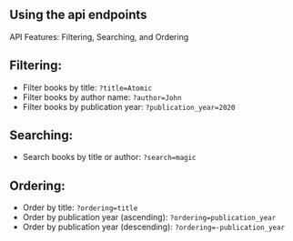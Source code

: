 ## Using the api endpoints
API Features: Filtering, Searching, and Ordering

## Filtering:
- Filter books by title: `?title=Atomic`
- Filter books by author name: `?author=John`
- Filter books by publication year: `?publication_year=2020`

## Searching:
- Search books by title or author: `?search=magic`

## Ordering:
- Order by title: `?ordering=title`
- Order by publication year (ascending): `?ordering=publication_year`
- Order by publication year (descending): `?ordering=-publication_year`